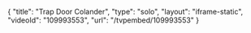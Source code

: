 {
    "title": "Trap Door Colander",
    "type": "solo",
    "layout": "iframe-static",
    "videoId": "109993553",
    "url": "\/tvpembed\/109993553"
}
